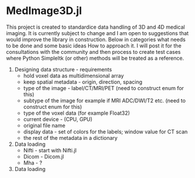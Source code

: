 # MedImage3D.jl

This project is created to standardice data handling of 3D and 4D medical imaging. It is currently subject to change and I am open to suggestions that would improve the library in construction.
Below in categories what needs to be done and some basic ideas How to approach it. I will post it for the consultations with the community and then process to create test cases where Python SimpleItk (or other) methods will be treated as a reference.
1. Designing data structure - requirements
   * hold voxel data as multidimensional array
   * keep spatial metadata - origin, direction, spacing
   * type of the image - label/CT/MRI/PET (need to construct enum for this)
   * subtype of the image for example if MRI ADC/DWI/T2 etc.  (need to construct enum for this)
   * type of the voxel data (for example Float32)
   * current device - (CPU, GPU)
   * original file name
   * display data - set of colors for the labels; window value for CT scan 
   * the rest of the metadata in a dictionary 
1. Data loading
   * Nifti - start with Nifti.jl
   * Dicom - Dicom.jl
   * Mha - ?
1. Data loading
  
   
